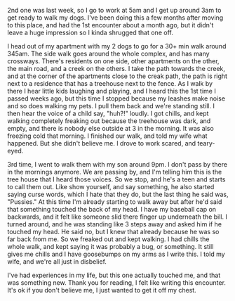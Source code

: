 2nd one was last week, so I go to work at 5am and I get up around 3am to get ready to walk my dogs. I've been doing this a few months after moving to this place, and had the 1st encounter about a month ago, but it didn't leave a huge impression so I kinda shrugged that one off.

I head out of my apartment with my 2 dogs to go for a 30+ min walk around 345am. The side walk goes around the whole complex, and has many crossways. There's residents on one side, other apartments on the other, the main road, and a creek on the others. I take the path towards the creek, and at the corner of the apartments close to the creak path, the path is right next to a residence that has a treehouse next to the fence. As I walk by there I hear little kids laughing and playing, and I heard this the 1st time I passed weeks ago, but this time I stopped because my leashes make noise and so does walking my pets. I pull them back and we're standing still. I then hear the voice of a child say, "huh?!" loudly. I got chills, and kept walking completely freaking out because the treehouse was dark, and empty, and there is nobody else outside at 3 in the morning. It was also freezing cold that morning. I finished our walk, and told my wife what happened. But she didn't believe me. I drove to work scared, and teary-eyed.

3rd time, I went to walk them with my son around 9pm. I don't pass by there in the mornings anymore. We are passing by, and I'm telling him this is the tree house that I heard those voices. So we stop, and he's a teen and starts to call them out. Like show yourself, and say something, he also started saying curse words, which I hate that they do, but the last thing he said was, "Pussies." At this time I'm already starting to walk away but after he'd said that something touched the back of my head. I have my baseball cap on backwards, and it felt like someone slid there finger up underneath the bill. I turned around, and he was standing like 3 steps away and asked him if he touched my head. He said no, but I knew that already because he was so far back from me. So we freaked out and kept walking. I had chills the whole walk, and kept saying it was probably a bug, or something. It still gives me chills and I have goosebumps on my arms as I write this. I told my wife, and we're all just in disbelief.

I've had experiences in my life, but this one actually touched me, and that was something new. Thank you for reading, I felt like writing this encounter. It's ok if you don't believe me, I just wanted to get it off my chest.